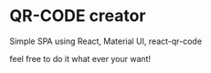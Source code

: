 # QR-CODE creator

Simple SPA using React, Material UI, react-qr-code

feel free to do it what ever your want!
